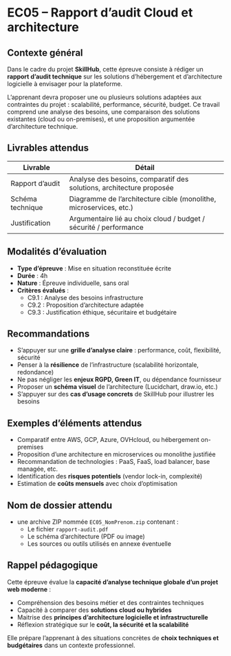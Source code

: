 # EC05 – Rapport d’audit Cloud et architecture

## Contexte général

Dans le cadre du projet **SkillHub**, cette épreuve consiste à rédiger un **rapport d’audit technique** sur les
solutions d’hébergement et d’architecture logicielle à envisager pour la plateforme.

L’apprenant devra proposer une ou plusieurs solutions adaptées aux contraintes du projet : scalabilité, performance,
sécurité, budget. Ce travail comprend une analyse des besoins, une comparaison des solutions existantes (cloud ou
on-premises), et une proposition argumentée d’architecture technique.

## Livrables attendus

| Livrable         | Détail                                                               |
|------------------|----------------------------------------------------------------------|
| Rapport d’audit  | Analyse des besoins, comparatif des solutions, architecture proposée |
| Schéma technique | Diagramme de l’architecture cible (monolithe, microservices, etc.)   |
| Justification    | Argumentaire lié au choix cloud / budget / sécurité / performance    |

## Modalités d’évaluation

- **Type d’épreuve** : Mise en situation reconstituée écrite
- **Durée** : 4h
- **Nature** : Épreuve individuelle, sans oral
- **Critères évalués** :
    - C9.1 : Analyse des besoins infrastructure
    - C9.2 : Proposition d’architecture adaptée
    - C9.3 : Justification éthique, sécuritaire et budgétaire

## Recommandations

- S’appuyer sur une **grille d’analyse claire** : performance, coût, flexibilité, sécurité
- Penser à la **résilience** de l’infrastructure (scalabilité horizontale, redondance)
- Ne pas négliger les **enjeux RGPD, Green IT**, ou dépendance fournisseur
- Proposer un **schéma visuel** de l’architecture (Lucidchart, draw.io, etc.)
- S’appuyer sur des **cas d’usage concrets** de SkillHub pour illustrer les besoins

## Exemples d’éléments attendus

- Comparatif entre AWS, GCP, Azure, OVHcloud, ou hébergement on-premises
- Proposition d’une architecture en microservices ou monolithe justifiée
- Recommandation de technologies : PaaS, FaaS, load balancer, base managée, etc.
- Identification des **risques potentiels** (vendor lock-in, complexité)
- Estimation de **coûts mensuels** avec choix d’optimisation

## Nom de dossier attendu

- une archive ZIP nommée `EC05_NomPrenom.zip` contenant :
    - Le fichier `rapport-audit.pdf`
    - Le schéma d’architecture (PDF ou image)
    - Les sources ou outils utilisés en annexe éventuelle

## Rappel pédagogique

Cette épreuve évalue la **capacité d’analyse technique globale d’un projet web moderne** :

- Compréhension des besoins métier et des contraintes techniques
- Capacité à comparer des **solutions cloud ou hybrides**
- Maitrise des **principes d’architecture logicielle et infrastructurelle**
- Réflexion stratégique sur le **coût, la sécurité et la scalabilité**

Elle prépare l’apprenant à des situations concrètes de **choix techniques et budgétaires** dans un contexte
professionnel.
